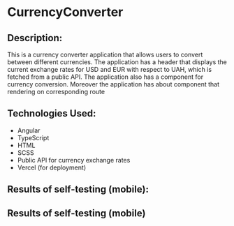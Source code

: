 # CurrencyConverter

## Description:

This is a currency converter application that allows users to convert between different currencies. The application has a header that displays the current exchange rates for USD and EUR with respect to UAH, which is fetched from a public API. The application also has a component for currency conversion. Moreover the application has about component that rendering on corresponding route

## Technologies Used:

- Angular
- TypeScript
- HTML
- SCSS
- Public API for currency exchange rates
- Vercel (for deployment)

## Results of self-testing (mobile):

## Results of self-testing (mobile)
